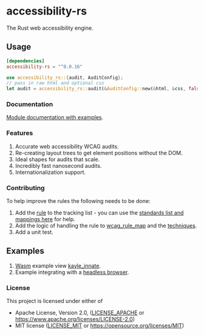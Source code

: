 # accessibility-rs

The Rust web accessibility engine.

## Usage

```toml
[dependencies]
accessibility-rs = "^0.0.16"
```

```rs
use accessibility_rs::{audit, AuditConfig};
// pass in raw html and optional css
let audit = accessibility_rs::audit(&AuditConfig::new(&html, &css, false, "en"));
```

### Documentation

[Module documentation with examples](https://docs.rs/accessibility-rs).

### Features

1. Accurate web accessibility WCAG audits.
2. Re-creating layout trees to get element positions without the DOM.
3. Ideal shapes for audits that scale.
4. Incredibly fast nanosecond audits.
5. Internationalization support.

### Contributing

To help improve the rules the following needs to be done:

1. Add the [rule](./RULES.md) to the tracking list - you can use the [standards list and mappings here](https://squizlabs.github.io/HTML_CodeSniffer/Standards/WCAG2/) for help.
1. Add the logic of handling the rule to [wcag_rule_map](./accessibility-rs/src/engine/rules/wcag_rule_map.rs) and the [techniques](./accessibility-rs/src/engine/rules/techniques.rs).
1. Add a unit test.

## Examples

1. [Wasm](https://webassembly.org/) example view [kayle_innate](https://github.com/a11ywatch/kayle/blob/main/kayle_innate/kayle_innate/src/lib.rs#L35).
1. Example integrating with a [headless browser](https://github.com/a11ywatch/kayle/blob/main/kayle/tests/innate.ts#L14).

### License

This project is licensed under either of

 * Apache License, Version 2.0, ([LICENSE_APACHE](LICENSE_APACHE) or
   https://www.apache.org/licenses/LICENSE-2.0)
 * MIT license ([LICENSE_MIT](LICENSE_MIT) or
   https://opensource.org/licenses/MIT)